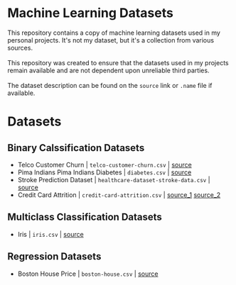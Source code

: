 # Machine Learning Datasets
This repository contains a copy of machine learning datasets used in my personal projects. It's not my dataset, but it's a collection from various sources.
<br><br>
This repository was created to ensure that the datasets used in my projects remain available and are not dependent upon unreliable third parties.
<br><br>
The dataset description can be found on the `source` link or `.name` file if available.

# Datasets
## Binary Calssification Datasets
- Telco Customer Churn | `telco-customer-churn.csv` | [source](https://www.kaggle.com/datasets/blastchar/telco-customer-churn)
- Pima Indians Pima Indians Diabetes | `diabetes.csv` | [source](https://www.kaggle.com/datasets/uciml/pima-indians-diabetes-database)
- Stroke Prediction Dataset | `healthcare-dataset-stroke-data.csv` | [source](https://www.kaggle.com/datasets/fedesoriano/stroke-prediction-dataset)
- Credit Card Attrition | `credit-card-attrition.csv` | [source_1](https://www.kaggle.com/datasets/sakshigoyal7/credit-card-customers) [source_2](https://leaps.analyttica.com/sample_cases/9546)

## Multiclass Classification Datasets
- Iris | `iris.csv` | [source](https://archive.ics.uci.edu/ml/datasets/Iris)

## Regression Datasets
- Boston House Price | `boston-house.csv` | [source](http://lib.stat.cmu.edu/datasets/boston)